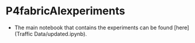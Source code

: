 # P4fabricAIexperiments

- The main notebook that contains the experiments can be found [here](Traffic Data/updated.ipynb).

